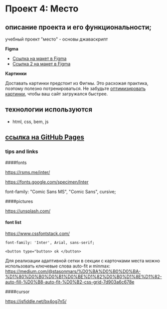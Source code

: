 # Проект 4: Место

## описание проекта и его функциональности;

учебный проект "место" - основы джаваскрипт   

**Figma**
* [Ссылка на макет в Figma](https://www.figma.com/file/2cn9N9jSkmxD84oJik7xL7/JavaScript.-Sprint-4?node-id=0%3A1)
* [Ссылка 2 на макет в Figma](https://www.figma.com/file/bjyvbKKJN2naO0ucURl2Z0/JavaScript.-Sprint-5?node-id=0%3A1)

**Картинки**

Доставать картинки предстоит из Фигмы. Это расхожая практика, поэтому полезно потренироваться.
Не забудьте [оптимизировать картинки](https://tinypng.com/), чтобы ваш сайт загружался быстрее.

## технологии используются
* html, css, bem, js

## [ссылкa на GitHub Pages](https://kislak.github.io/mesto/)


### tips and links

####fonts

https://rsms.me/inter/

https://fonts.google.com/specimen/Inter

font-family: "Comic Sans MS", "Comic Sans", cursive;


####pictures

https://unsplash.com/


#### font list

https://www.cssfontstack.com/

```font-family: 'Inter', Arial, sans-serif;```

``` <button type="button> ok </button> ```


Для реализации адаптивной сетки в секции с карточками места можно использовать ключевые слова auto-fit и minmax:
https://medium.com/@stasonmars/%D0%BA%D0%B0%D0%BA-%D1%80%D0%B0%D0%B1%D0%BE%D1%82%D0%B0%D1%8E%D1%82-auto-fill-%D0%B8-auto-fit-%D0%B2-css-grid-7d903a6c678e


####cursor

https://jsfiddle.net/bx4og7n5/

